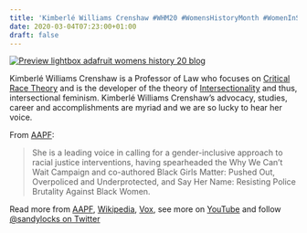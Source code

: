 ```yaml
---
title: 'Kimberlé Williams Crenshaw #WHM20 #WomensHistoryMonth #WomenInSTEM'
date: 2020-03-04T07:23:00+01:00
draft: false
---
```


[![Preview lightbox adafruit womens history 20 blog](https://cdn-blog.adafruit.com/uploads/2020/03/preview-lightbox-adafruit_womens_history_20_blog.jpg "preview-lightbox-adafruit_womens_history_20_blog.jpg")](https://blog.adafruit.com/category/womens-history-month/)

Kimberlé Williams Crenshaw is a Professor of Law who focuses on [Critical Race Theory](https://en.wikipedia.org/wiki/Critical_race_theory) and is the developer of the theory of [Intersectionality](https://en.wikipedia.org/wiki/Intersectionality) and thus, intersectional feminism. Kimberlé Williams Crenshaw’s advocacy, studies, career and accomplishments are myriad and we are so lucky to hear her voice.

From [AAPF](https://aapf.org/kimberle-crenshaw):

> She is a leading voice in calling for a gender-inclusive approach to racial justice interventions, having spearheaded the Why We Can’t Wait Campaign and co-authored Black Girls Matter: Pushed Out, Overpoliced and Underprotected, and Say Her Name: Resisting Police Brutality Against Black Women.

Read more from [AAPF](https://aapf.org/kimberle-crenshaw), [Wikipedia](https://en.wikipedia.org/wiki/Kimberl%C3%A9_Williams_Crenshaw), [Vox](https://www.vox.com/the-highlight/2019/5/20/18542843/intersectionality-conservatism-law-race-gender-discrimination), see more on [YouTube](https://youtu.be/akOe5-UsQ2o) and follow [@sandylocks on Twitter](https://twitter.com/sandylocks)